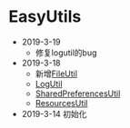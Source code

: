 # EasyUtils
- 2019-3-19 
  - 修复logutil的bug
- 2019-3-18 
  - 新增[FileUtil](./lib/src/main/java/com/mml/lib/FileUtil.kt)
  - [LogUtil](./lib/src/main/java/com/mml/lib/LogUtil.kt)
  - [SharedPreferencesUtil](./lib/src/main/java/com/mml/lib/SharedPreferencesUtil.kt)
  - [ResourcesUtil](./lib/src/main/java/com/mml/lib/ResourcesUtil.kt)
- 2019-3-14 初始化